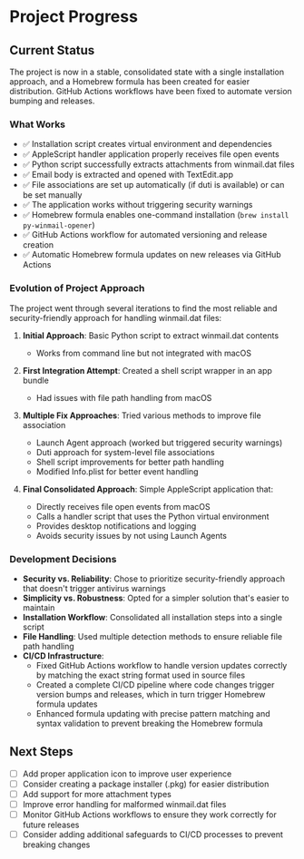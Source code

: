 # Project Progress

## Current Status

The project is now in a stable, consolidated state with a single installation approach, and a Homebrew formula has been created for easier distribution. GitHub Actions workflows have been fixed to automate version bumping and releases.

### What Works

- ✅ Installation script creates virtual environment and dependencies
- ✅ AppleScript handler application properly receives file open events
- ✅ Python script successfully extracts attachments from winmail.dat files
- ✅ Email body is extracted and opened with TextEdit.app
- ✅ File associations are set up automatically (if duti is available) or can be set manually
- ✅ The application works without triggering security warnings
- ✅ Homebrew formula enables one-command installation (`brew install py-winmail-opener`)
- ✅ GitHub Actions workflow for automated versioning and release creation
- ✅ Automatic Homebrew formula updates on new releases via GitHub Actions

### Evolution of Project Approach

The project went through several iterations to find the most reliable and security-friendly approach for handling winmail.dat files:

1. **Initial Approach**: Basic Python script to extract winmail.dat contents
   - Works from command line but not integrated with macOS

2. **First Integration Attempt**: Created a shell script wrapper in an app bundle
   - Had issues with file path handling from macOS

3. **Multiple Fix Approaches**: Tried various methods to improve file association
   - Launch Agent approach (worked but triggered security warnings)
   - Duti approach for system-level file associations
   - Shell script improvements for better path handling
   - Modified Info.plist for better event handling

4. **Final Consolidated Approach**: Simple AppleScript application that:
   - Directly receives file open events from macOS
   - Calls a handler script that uses the Python virtual environment
   - Provides desktop notifications and logging
   - Avoids security issues by not using Launch Agents

### Development Decisions

- **Security vs. Reliability**: Chose to prioritize security-friendly approach that doesn't trigger antivirus warnings
- **Simplicity vs. Robustness**: Opted for a simpler solution that's easier to maintain
- **Installation Workflow**: Consolidated all installation steps into a single script
- **File Handling**: Used multiple detection methods to ensure reliable file path handling
- **CI/CD Infrastructure**: 
  - Fixed GitHub Actions workflow to handle version updates correctly by matching the exact string format used in source files
  - Created a complete CI/CD pipeline where code changes trigger version bumps and releases, which in turn trigger Homebrew formula updates
  - Enhanced formula updating with precise pattern matching and syntax validation to prevent breaking the Homebrew formula

## Next Steps

- [ ] Add proper application icon to improve user experience
- [ ] Consider creating a package installer (.pkg) for easier distribution
- [ ] Add support for more attachment types
- [ ] Improve error handling for malformed winmail.dat files
- [ ] Monitor GitHub Actions workflows to ensure they work correctly for future releases
- [ ] Consider adding additional safeguards to CI/CD processes to prevent breaking changes
